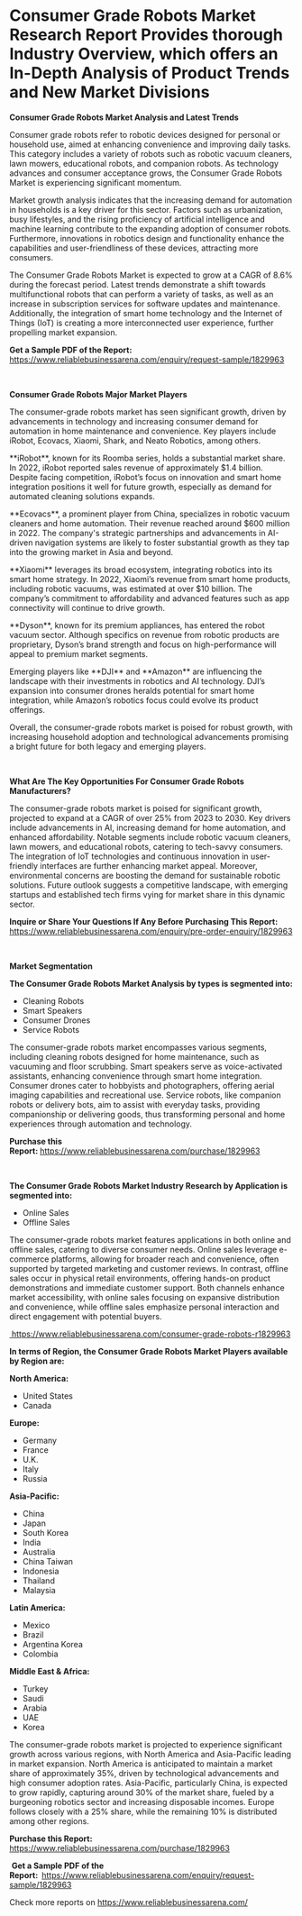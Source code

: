 <p><h1>Consumer Grade Robots Market Research Report Provides thorough Industry Overview, which offers an In-Depth Analysis of Product Trends and New Market Divisions</h1></p><p><strong>Consumer Grade Robots Market Analysis and Latest Trends</strong></p>
<p><p>Consumer grade robots refer to robotic devices designed for personal or household use, aimed at enhancing convenience and improving daily tasks. This category includes a variety of robots such as robotic vacuum cleaners, lawn mowers, educational robots, and companion robots. As technology advances and consumer acceptance grows, the Consumer Grade Robots Market is experiencing significant momentum.</p><p>Market growth analysis indicates that the increasing demand for automation in households is a key driver for this sector. Factors such as urbanization, busy lifestyles, and the rising proficiency of artificial intelligence and machine learning contribute to the expanding adoption of consumer robots. Furthermore, innovations in robotics design and functionality enhance the capabilities and user-friendliness of these devices, attracting more consumers.</p><p>The Consumer Grade Robots Market is expected to grow at a CAGR of 8.6% during the forecast period. Latest trends demonstrate a shift towards multifunctional robots that can perform a variety of tasks, as well as an increase in subscription services for software updates and maintenance. Additionally, the integration of smart home technology and the Internet of Things (IoT) is creating a more interconnected user experience, further propelling market expansion.</p></p>
<p><strong>Get a Sample PDF of the Report:&nbsp;</strong> <a href="https://www.reliablebusinessarena.com/enquiry/request-sample/1829963?utm_campaign=2114&utm_medium=2&utm_source=Github&utm_content=ia&utm_term=09022025&utm_id=consumer-grade-robots">https://www.reliablebusinessarena.com/enquiry/request-sample/1829963</a></p>
<p>&nbsp;</p>
<p><strong>Consumer Grade Robots Major Market Players</strong></p>
<p><p>The consumer-grade robots market has seen significant growth, driven by advancements in technology and increasing consumer demand for automation in home maintenance and convenience. Key players include iRobot, Ecovacs, Xiaomi, Shark, and Neato Robotics, among others.</p><p>**iRobot**, known for its Roomba series, holds a substantial market share. In 2022, iRobot reported sales revenue of approximately $1.4 billion. Despite facing competition, iRobot’s focus on innovation and smart home integration positions it well for future growth, especially as demand for automated cleaning solutions expands.</p><p>**Ecovacs**, a prominent player from China, specializes in robotic vacuum cleaners and home automation. Their revenue reached around $600 million in 2022. The company's strategic partnerships and advancements in AI-driven navigation systems are likely to foster substantial growth as they tap into the growing market in Asia and beyond.</p><p>**Xiaomi** leverages its broad ecosystem, integrating robotics into its smart home strategy. In 2022, Xiaomi’s revenue from smart home products, including robotic vacuums, was estimated at over $10 billion. The company’s commitment to affordability and advanced features such as app connectivity will continue to drive growth.</p><p>**Dyson**, known for its premium appliances, has entered the robot vacuum sector. Although specifics on revenue from robotic products are proprietary, Dyson’s brand strength and focus on high-performance will appeal to premium market segments.</p><p>Emerging players like **DJI** and **Amazon** are influencing the landscape with their investments in robotics and AI technology. DJI’s expansion into consumer drones heralds potential for smart home integration, while Amazon’s robotics focus could evolve its product offerings. </p><p>Overall, the consumer-grade robots market is poised for robust growth, with increasing household adoption and technological advancements promising a bright future for both legacy and emerging players.</p></p>
<p>&nbsp;</p>
<p><strong>What Are The Key Opportunities For Consumer Grade Robots Manufacturers?</strong></p>
<p><p>The consumer-grade robots market is poised for significant growth, projected to expand at a CAGR of over 25% from 2023 to 2030. Key drivers include advancements in AI, increasing demand for home automation, and enhanced affordability. Notable segments include robotic vacuum cleaners, lawn mowers, and educational robots, catering to tech-savvy consumers. The integration of IoT technologies and continuous innovation in user-friendly interfaces are further enhancing market appeal. Moreover, environmental concerns are boosting the demand for sustainable robotic solutions. Future outlook suggests a competitive landscape, with emerging startups and established tech firms vying for market share in this dynamic sector.</p></p>
<p><strong>Inquire or Share Your Questions If Any Before Purchasing This Report:</strong> <a href="https://www.reliablebusinessarena.com/enquiry/pre-order-enquiry/1829963?utm_campaign=2114&utm_medium=2&utm_source=Github&utm_content=ia&utm_term=09022025&utm_id=consumer-grade-robots">https://www.reliablebusinessarena.com/enquiry/pre-order-enquiry/1829963</a></p>
<p>&nbsp;</p>
<p><strong>Market Segmentation</strong></p>
<p><strong>The Consumer Grade Robots Market Analysis by types is segmented into:</strong></p>
<p><ul><li>Cleaning Robots</li><li>Smart Speakers</li><li>Consumer Drones</li><li>Service Robots</li></ul></p>
<p><p>The consumer-grade robots market encompasses various segments, including cleaning robots designed for home maintenance, such as vacuuming and floor scrubbing. Smart speakers serve as voice-activated assistants, enhancing convenience through smart home integration. Consumer drones cater to hobbyists and photographers, offering aerial imaging capabilities and recreational use. Service robots, like companion robots or delivery bots, aim to assist with everyday tasks, providing companionship or delivering goods, thus transforming personal and home experiences through automation and technology.</p></p>
<p><strong>Purchase this Report:&nbsp;</strong><a href="https://www.reliablebusinessarena.com/purchase/1829963?utm_campaign=2114&utm_medium=2&utm_source=Github&utm_content=ia&utm_term=09022025&utm_id=consumer-grade-robots">https://www.reliablebusinessarena.com/purchase/1829963</a></p>
<p>&nbsp;</p>
<p><strong>The Consumer Grade Robots Market Industry Research by Application is segmented into:</strong></p>
<p><ul><li>Online Sales</li><li>Offline Sales</li></ul></p>
<p><p>The consumer-grade robots market features applications in both online and offline sales, catering to diverse consumer needs. Online sales leverage e-commerce platforms, allowing for broader reach and convenience, often supported by targeted marketing and customer reviews. In contrast, offline sales occur in physical retail environments, offering hands-on product demonstrations and immediate customer support. Both channels enhance market accessibility, with online sales focusing on expansive distribution and convenience, while offline sales emphasize personal interaction and direct engagement with potential buyers.</p></p>
<p><a href="https://www.reliablebusinessarena.com/consumer-grade-robots-r1829963?utm_campaign=2114&utm_medium=2&utm_source=Github&utm_content=ia&utm_term=09022025&utm_id=consumer-grade-robots">&nbsp;https://www.reliablebusinessarena.com/consumer-grade-robots-r1829963</a></p>
<p><strong>In terms of Region, the Consumer Grade Robots Market Players available by Region are:</strong></p>
<p>
    <p> <strong> North America: </strong>
        <ul>
            <li>United States</li>
            <li>Canada</li>
        </ul>
        </p> 
    <p> <strong> Europe: </strong>
        <ul>
            <li>Germany</li>
            <li>France</li>
            <li>U.K.</li>
            <li>Italy</li>
            <li>Russia</li>
        </ul>
        </p> 
    <p> <strong> Asia-Pacific: </strong>
        <ul>
            <li>China</li>
            <li>Japan</li>
            <li>South Korea</li>
            <li>India</li>
            <li>Australia</li>
            <li>China Taiwan</li>
            <li>Indonesia</li>
            <li>Thailand</li>
            <li>Malaysia</li>
        </ul>
        </p> 
    <p> <strong> Latin America: </strong>
        <ul>
            <li>Mexico</li>
            <li>Brazil</li>
            <li>Argentina Korea</li>
            <li>Colombia</li>
        </ul>
        </p> 
    <p> <strong> Middle East & Africa: </strong>
        <ul>
            <li>Turkey</li>
            <li>Saudi</li>
            <li>Arabia</li>
            <li>UAE</li>
            <li>Korea</li>
        </ul>
    </p>
    </p>
<p><p>The consumer-grade robots market is projected to experience significant growth across various regions, with North America and Asia-Pacific leading in market expansion. North America is anticipated to maintain a market share of approximately 35%, driven by technological advancements and high consumer adoption rates. Asia-Pacific, particularly China, is expected to grow rapidly, capturing around 30% of the market share, fueled by a burgeoning robotics sector and increasing disposable incomes. Europe follows closely with a 25% share, while the remaining 10% is distributed among other regions.</p></p>
<p><strong>Purchase this Report: </strong><a href="https://www.reliablebusinessarena.com/purchase/1829963?utm_campaign=2114&utm_medium=2&utm_source=Github&utm_content=ia&utm_term=09022025&utm_id=consumer-grade-robots">https://www.reliablebusinessarena.com/purchase/1829963</a></p>
<p>&nbsp;<strong>Get a Sample PDF of the Report:&nbsp;&nbsp;</strong><a href="https://www.reliablebusinessarena.com/enquiry/request-sample/1829963?utm_campaign=2114&utm_medium=2&utm_source=Github&utm_content=ia&utm_term=09022025&utm_id=consumer-grade-robots">https://www.reliablebusinessarena.com/enquiry/request-sample/1829963</a></p>
<p><strong></strong></p>
<p>Check more reports on <a href="https://www.reliablebusinessarena.com/?utm_campaign=2114&utm_medium=2&utm_source=Github&utm_content=ia&utm_term=09022025&utm_id=consumer-grade-robots">https://www.reliablebusinessarena.com/</a></p>